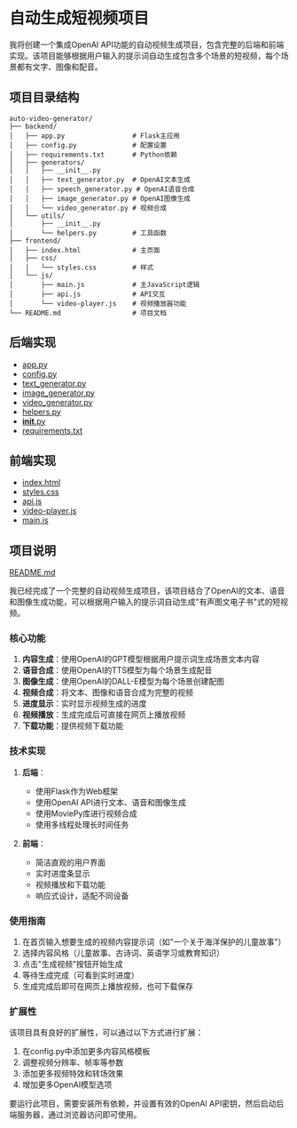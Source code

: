 # 自动生成短视频项目

我将创建一个集成OpenAI API功能的自动视频生成项目，包含完整的后端和前端实现。该项目能够根据用户输入的提示词自动生成包含多个场景的短视频，每个场景都有文字、图像和配音。

## 项目目录结构

```
auto-video-generator/
├── backend/
│   ├── app.py                 # Flask主应用
│   ├── config.py              # 配置设置
│   ├── requirements.txt       # Python依赖
│   ├── generators/
│   │   ├── __init__.py
│   │   ├── text_generator.py  # OpenAI文本生成
│   │   ├── speech_generator.py # OpenAI语音合成
│   │   ├── image_generator.py # OpenAI图像生成
│   │   └── video_generator.py # 视频合成
│   └── utils/
│       ├── __init__.py
│       └── helpers.py         # 工具函数
├── frontend/
│   ├── index.html             # 主页面
│   ├── css/
│   │   └── styles.css         # 样式
│   └── js/
│       ├── main.js            # 主JavaScript逻辑
│       ├── api.js             # API交互
│       └── video-player.js    # 视频播放器功能
└── README.md                  # 项目文档
```

## 后端实现

- [app.py](1-files/app.py)
- [config.py](1-files/config.py)
- [text_generator.py](1-files/text_generator.py)
- [image_generator.py](1-files/image_generator.py)
- [video_generator.py](1-files/video_generator.py)
- [helpers.py](1-files/helpers.py])
- [__init__.py](1-files/__init__.py)
- [requirements.txt](1-files/requirements.txt)

## 前端实现

- [index.html](1-files/index.html)
- [styles.css](1-files/styles.css)
- [api.js](1-files/api.js)
- [video-player.js](1-files/video-player.js)
- [main.js](1-files/main.js])

## 项目说明

[README.md](1-files/README.md)

我已经完成了一个完整的自动视频生成项目，该项目结合了OpenAI的文本、语音和图像生成功能，可以根据用户输入的提示词自动生成"有声图文电子书"式的短视频。

### 核心功能

1. **内容生成**：使用OpenAI的GPT模型根据用户提示词生成场景文本内容
2. **语音合成**：使用OpenAI的TTS模型为每个场景生成配音
3. **图像生成**：使用OpenAI的DALL-E模型为每个场景创建配图
4. **视频合成**：将文本、图像和语音合成为完整的视频
5. **进度显示**：实时显示视频生成的进度
6. **视频播放**：生成完成后可直接在网页上播放视频
7. **下载功能**：提供视频下载功能

### 技术实现

1. **后端**：
   - 使用Flask作为Web框架
   - 使用OpenAI API进行文本、语音和图像生成
   - 使用MoviePy库进行视频合成
   - 使用多线程处理长时间任务

2. **前端**：
   - 简洁直观的用户界面
   - 实时进度条显示
   - 视频播放和下载功能
   - 响应式设计，适配不同设备

### 使用指南

1. 在首页输入想要生成的视频内容提示词（如"一个关于海洋保护的儿童故事"）
2. 选择内容风格（儿童故事、古诗词、英语学习或教育知识）
3. 点击"生成视频"按钮开始生成
4. 等待生成完成（可看到实时进度）
5. 生成完成后即可在网页上播放视频，也可下载保存

### 扩展性

该项目具有良好的扩展性，可以通过以下方式进行扩展：

1. 在config.py中添加更多内容风格模板
2. 调整视频分辨率、帧率等参数
3. 添加更多视频特效和转场效果
4. 增加更多OpenAI模型选项

要运行此项目，需要安装所有依赖，并设置有效的OpenAI API密钥，然后启动后端服务器，通过浏览器访问即可使用。